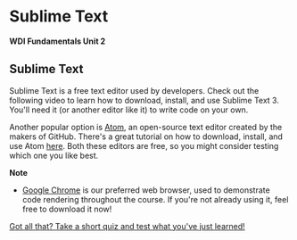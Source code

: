 # Sublime Text

**WDI Fundamentals Unit 2**

## Sublime Text

Sublime Text is a free text editor used by developers. Check out the following video to learn how to download, install, and use Sublime Text 3. You'll need it \(or another editor like it\) to write code on your own.

Another popular option is [Atom](https://atom.io/), an open-source text editor created by the makers of GitHub. There's a great tutorial on how to download, install, and use Atom [here](http://flight-manual.atom.io/). Both these editors are free, so you might consider testing which one you like best.

**Note**

* [Google Chrome](http://www.google.com/chrome/) is our preferred web browser, used to demonstrate code rendering throughout the course. If you're not already using it, feel free to download it now!

[Got all that? Take a short quiz and test what you've just learned!](developer-tools-quiz-a.md)

